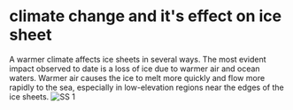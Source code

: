 # climate change and it's effect on ice sheet

A warmer climate affects ice sheets in several ways. The most evident impact observed to date is a loss of ice due to warmer air and ocean waters. Warmer air causes the ice to melt more quickly and flow more rapidly to the sea, especially in low-elevation regions near the edges of the ice sheets.
<img src="https://github.com/muksanakhatun/PowerBi-projects/blob/main/image.png" alt="SS 1"/>
